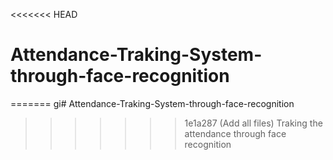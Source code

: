 <<<<<<< HEAD
# Attendance-Traking-System-through-face-recognition
=======
gi# Attendance-Traking-System-through-face-recognition
>>>>>>> 1e1a287 (Add all files)
Traking the attendance through face recognition 
